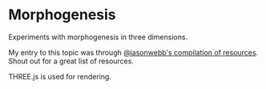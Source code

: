# Morphogenesis

Experiments with morphogenesis in three dimensions.

My entry to this topic was through [@jasonwebb's compilation of resources](https://github.com/jasonwebb/morphogenesis-resources). Shout out for a great list of resources.

THREE.js is used for rendering.